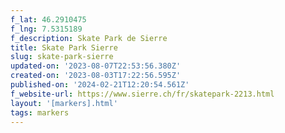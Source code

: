```yaml
---
f_lat: 46.2910475
f_lng: 7.5315189
f_description: Skate Park de Sierre
title: Skate Park Sierre
slug: skate-park-sierre
updated-on: '2023-08-07T22:53:56.380Z'
created-on: '2023-08-03T17:22:56.595Z'
published-on: '2024-02-21T12:20:54.561Z'
f_website-url: https://www.sierre.ch/fr/skatepark-2213.html
layout: '[markers].html'
tags: markers
---
```



